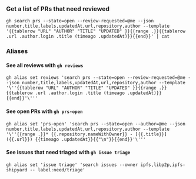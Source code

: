 ### Get a list of PRs that need reviewed

```
gh search prs --state=open --review-requested=@me --json number,title,labels,updatedAt,url,repository,author --template '{{tablerow "URL" "AUTHOR" "TITLE" "UPDATED" }}{{range .}}{{tablerow .url .author.login .title (timeago .updatedAt)}}{{end}}' | cat
```


### Aliases


#### See all reviews with `gh reviews`

```
gh alias set reviews 'search prs --state=open --review-requested=@me --json number,title,labels,updatedAt,url,repository,author --template '\''{{tablerow "URL" "AUTHOR" "TITLE" "UPDATED" }}{{range .}}{{tablerow .url .author.login .title (timeago .updatedAt)}}{{end}}'\'''
```

#### See open PRs with `gh prs-open`
```
gh alias set 'prs-open' 'search prs --state=open --author=@me --json number,title,labels,updatedAt,url,repository,author --template '\''{{range .}}* {{.repository.nameWithOwner}} - [{{.title}}]({{.url}}) {{timeago .updatedAt}}{{"\n"}}{{end}}'\'''
```

#### See issues that need triaged with `gh issue triage`

```
gh alias set 'issue triage' 'search issues --owner ipfs,libp2p,ipfs-shipyard -- label:need/triage'
```

